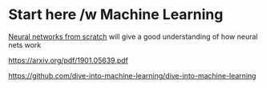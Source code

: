 # Start here /w Machine Learning
[Neural networks from scratch](https://youtube.com/playlist?list=PLQVvvaa0QuDcjD5BAw2DxE6OF2tius3V3) will give a good understanding of how neural nets work

https://arxiv.org/pdf/1901.05639.pdf

https://github.com/dive-into-machine-learning/dive-into-machine-learning
